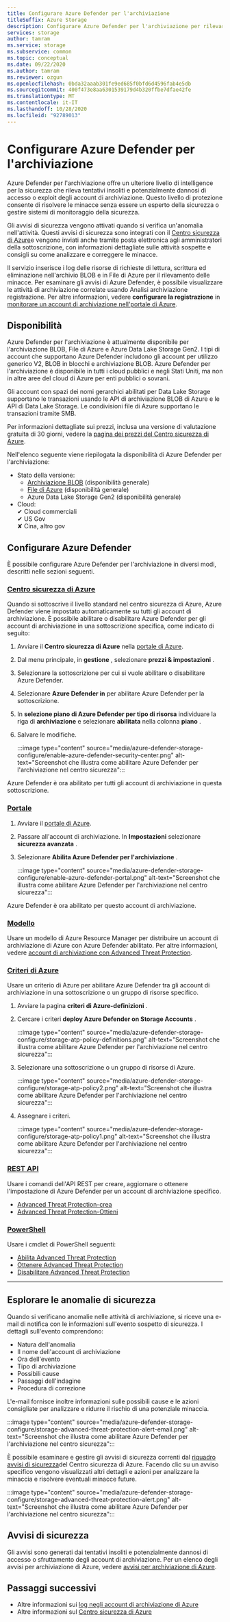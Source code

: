 ```yaml
---
title: Configurare Azure Defender per l'archiviazione
titleSuffix: Azure Storage
description: Configurare Azure Defender per l'archiviazione per rilevare le anomalie nell'attività dell'account e ricevere notifiche relative a tentativi potenzialmente dannosi di accesso all'account.
services: storage
author: tamram
ms.service: storage
ms.subservice: common
ms.topic: conceptual
ms.date: 09/22/2020
ms.author: tamram
ms.reviewer: ozgun
ms.openlocfilehash: 0bda32aaab301fe9ed685f0bfd6d4596fab4e5db
ms.sourcegitcommit: 400f473e8aa6301539179d4b320ffbe7dfae42fe
ms.translationtype: MT
ms.contentlocale: it-IT
ms.lasthandoff: 10/28/2020
ms.locfileid: "92789013"
---
```

# <a name="configure-azure-defender-for-storage"></a>Configurare Azure Defender per l'archiviazione

Azure Defender per l'archiviazione offre un ulteriore livello di intelligence per la sicurezza che rileva tentativi insoliti e potenzialmente dannosi di accesso o exploit degli account di archiviazione. Questo livello di protezione consente di risolvere le minacce senza essere un esperto della sicurezza o gestire sistemi di monitoraggio della sicurezza.

Gli avvisi di sicurezza vengono attivati quando si verifica un'anomalia nell'attività. Questi avvisi di sicurezza sono integrati con il [Centro sicurezza di Azure](https://azure.microsoft.com/services/security-center/)e vengono inviati anche tramite posta elettronica agli amministratori della sottoscrizione, con informazioni dettagliate sulle attività sospette e consigli su come analizzare e correggere le minacce.

Il servizio inserisce i log delle risorse di richieste di lettura, scrittura ed eliminazione nell'archivio BLOB e in File di Azure per il rilevamento delle minacce. Per esaminare gli avvisi di Azure Defender, è possibile visualizzare le attività di archiviazione correlate usando Analisi archiviazione registrazione. Per altre informazioni, vedere **configurare la registrazione** in [monitorare un account di archiviazione nell'portale di Azure](storage-monitor-storage-account.md#configure-logging).

## <a name="availability"></a>Disponibilità

Azure Defender per l'archiviazione è attualmente disponibile per l'archiviazione BLOB, File di Azure e Azure Data Lake Storage Gen2. I tipi di account che supportano Azure Defender includono gli account per utilizzo generico V2, BLOB in blocchi e archiviazione BLOB. Azure Defender per l'archiviazione è disponibile in tutti i cloud pubblici e negli Stati Uniti, ma non in altre aree del cloud di Azure per enti pubblici o sovrani.

Gli account con spazi dei nomi gerarchici abilitati per Data Lake Storage supportano le transazioni usando le API di archiviazione BLOB di Azure e le API di Data Lake Storage. Le condivisioni file di Azure supportano le transazioni tramite SMB.

Per informazioni dettagliate sui prezzi, inclusa una versione di valutazione gratuita di 30 giorni, vedere la [pagina dei prezzi del Centro sicurezza di Azure](https://azure.microsoft.com/pricing/details/security-center/).

Nell'elenco seguente viene riepilogata la disponibilità di Azure Defender per l'archiviazione:

- Stato della versione:
  - [Archiviazione BLOB](https://azure.microsoft.com/services/storage/blobs/) (disponibilità generale)
  - [File di Azure](../files/storage-files-introduction.md) (disponibilità generale)
  - Azure Data Lake Storage Gen2 (disponibilità generale)
- Cloud:<br>
    ✔ Cloud commerciali<br>
    ✔ US Gov<br>
    ✘ Cina, altro gov

## <a name="set-up-azure-defender"></a>Configurare Azure Defender

È possibile configurare Azure Defender per l'archiviazione in diversi modi, descritti nelle sezioni seguenti.

### <a name="azure-security-center"></a>[Centro sicurezza di Azure](#tab/azure-security-center)

Quando si sottoscrive il livello standard nel centro sicurezza di Azure, Azure Defender viene impostato automaticamente su tutti gli account di archiviazione. È possibile abilitare o disabilitare Azure Defender per gli account di archiviazione in una sottoscrizione specifica, come indicato di seguito:

1. Avviare il **Centro sicurezza di Azure** nella [portale di Azure](https://portal.azure.com).
1. Dal menu principale, in **gestione** , selezionare **prezzi & impostazioni** .
1. Selezionare la sottoscrizione per cui si vuole abilitare o disabilitare Azure Defender.
1. Selezionare **Azure Defender in** per abilitare Azure Defender per la sottoscrizione.
1. In **selezione piano di Azure Defender per tipo di risorsa** individuare la riga di **archiviazione** e selezionare **abilitata** nella colonna **piano** .
1. Salvare le modifiche.

    :::image type="content" source="media/azure-defender-storage-configure/enable-azure-defender-security-center.png" alt-text="Screenshot che illustra come abilitare Azure Defender per l'archiviazione nel centro sicurezza":::

Azure Defender è ora abilitato per tutti gli account di archiviazione in questa sottoscrizione.

### <a name="portal"></a>[Portale](#tab/azure-portal)

1. Avviare il [portale di Azure](https://portal.azure.com/).
1. Passare all'account di archiviazione. In **Impostazioni** selezionare **sicurezza avanzata** .
1. Selezionare **Abilita Azure Defender per l'archiviazione** .

    :::image type="content" source="media/azure-defender-storage-configure/enable-azure-defender-portal.png" alt-text="Screenshot che illustra come abilitare Azure Defender per l'archiviazione nel centro sicurezza":::

Azure Defender è ora abilitato per questo account di archiviazione.

### <a name="template"></a>[Modello](#tab/template)

Usare un modello di Azure Resource Manager per distribuire un account di archiviazione di Azure con Azure Defender abilitato. Per altre informazioni, vedere [account di archiviazione con Advanced Threat Protection](https://azure.microsoft.com/resources/templates/201-storage-advanced-threat-protection-create/).

### <a name="azure-policy"></a>[Criteri di Azure](#tab/azure-policy)

Usare un criterio di Azure per abilitare Azure Defender tra gli account di archiviazione in una sottoscrizione o un gruppo di risorse specifico.

1. Avviare la pagina **criteri di Azure-definizioni** .
1. Cercare i criteri **deploy Azure Defender on Storage Accounts** .

    :::image type="content" source="media/azure-defender-storage-configure/storage-atp-policy-definitions.png" alt-text="Screenshot che illustra come abilitare Azure Defender per l'archiviazione nel centro sicurezza":::

1. Selezionare una sottoscrizione o un gruppo di risorse di Azure.

    :::image type="content" source="media/azure-defender-storage-configure/storage-atp-policy2.png" alt-text="Screenshot che illustra come abilitare Azure Defender per l'archiviazione nel centro sicurezza":::

1. Assegnare i criteri.

    :::image type="content" source="media/azure-defender-storage-configure/storage-atp-policy1.png" alt-text="Screenshot che illustra come abilitare Azure Defender per l'archiviazione nel centro sicurezza":::

### <a name="rest-api"></a>[REST API](#tab/rest-api)

Usare i comandi dell'API REST per creare, aggiornare o ottenere l'impostazione di Azure Defender per un account di archiviazione specifico.

- [Advanced Threat Protection-crea](/rest/api/securitycenter/advancedthreatprotection/create)
- [Advanced Threat Protection-Ottieni](/rest/api/securitycenter/advancedthreatprotection/get)

### <a name="powershell"></a>[PowerShell](#tab/azure-powershell)

Usare i cmdlet di PowerShell seguenti:

- [Abilita Advanced Threat Protection](/powershell/module/az.security/enable-azsecurityadvancedthreatprotection)
- [Ottenere Advanced Threat Protection](/powershell/module/az.security/get-azsecurityadvancedthreatprotection)
- [Disabilitare Advanced Threat Protection](/powershell/module/az.security/disable-azsecurityadvancedthreatprotection)

---

## <a name="explore-security-anomalies"></a>Esplorare le anomalie di sicurezza

Quando si verificano anomalie nelle attività di archiviazione, si riceve una e-mail di notifica con le informazioni sull'evento sospetto di sicurezza. I dettagli sull'evento comprendono:

- Natura dell'anomalia
- Il nome dell'account di archiviazione
- Ora dell'evento
- Tipo di archiviazione
- Possibili cause
- Passaggi dell'indagine
- Procedura di correzione

L'e-mail fornisce inoltre informazioni sulle possibili cause e le azioni consigliate per analizzare e ridurre il rischio di una potenziale minaccia.

:::image type="content" source="media/azure-defender-storage-configure/storage-advanced-threat-protection-alert-email.png" alt-text="Screenshot che illustra come abilitare Azure Defender per l'archiviazione nel centro sicurezza":::

È possibile esaminare e gestire gli avvisi di sicurezza correnti dal [riquadro avvisi di sicurezza](../../security-center/security-center-managing-and-responding-alerts.md)del Centro sicurezza di Azure. Facendo clic su un avviso specifico vengono visualizzati altri dettagli e azioni per analizzare la minaccia e risolvere eventuali minacce future.

:::image type="content" source="media/azure-defender-storage-configure/storage-advanced-threat-protection-alert.png" alt-text="Screenshot che illustra come abilitare Azure Defender per l'archiviazione nel centro sicurezza":::

## <a name="security-alerts"></a>Avvisi di sicurezza

Gli avvisi sono generati dai tentativi insoliti e potenzialmente dannosi di accesso o sfruttamento degli account di archiviazione. Per un elenco degli avvisi per archiviazione di Azure, vedere [avvisi per archiviazione di Azure](../../security-center/alerts-reference.md#alerts-azurestorage).

## <a name="next-steps"></a>Passaggi successivi

- Altre informazioni sui [log negli account di archiviazione di Azure](/rest/api/storageservices/About-Storage-Analytics-Logging)
- Altre informazioni sul [Centro sicurezza di Azure](../../security-center/security-center-introduction.md)